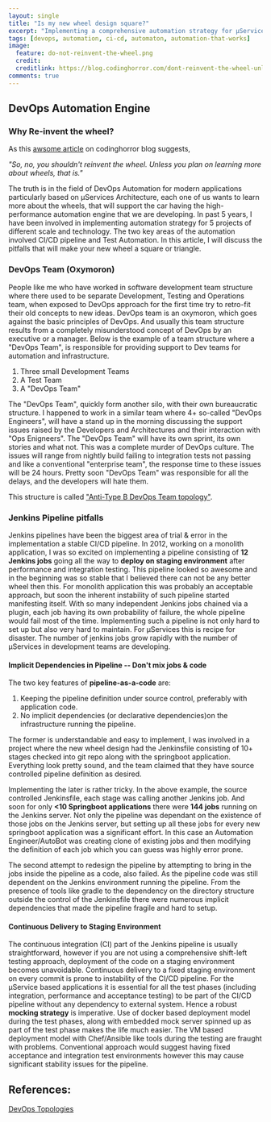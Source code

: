 ```yaml
---
layout: single
title: "Is my new wheel design square?"
excerpt: "Implementing a comprehensive automation strategy for µServices Architecture based application is like re-inventing the wheel, despite the fact that there are so many wheels out there. But nothing fits your exotic new car."
tags: [devops, automation, ci-cd, automaton, automation-that-works]
image:
  feature: do-not-reinvent-the-wheel.png
  credit: 
  creditlink: https://blog.codinghorror.com/dont-reinvent-the-wheel-unless-you-plan-on-learning-more-about-wheels/
comments: true
---
```


## DevOps Automation Engine  

### Why Re-invent the wheel?

As this [awsome article](https://blog.codinghorror.com/dont-reinvent-the-wheel-unless-you-plan-on-learning-more-about-wheels/) on codinghorror blog suggests,
 
 _"So, no, you shouldn't reinvent the wheel. Unless you plan on learning more about wheels, that is."_
 
The truth is in the field of DevOps Automation for modern applications particularly based on µServices Architecture, each one of us wants to learn more about the wheels, that will support the car having the high-performance automation engine that we are developing. 
In past 5 years, I have been involved in implementing automation strategy for 5 projects of different scale and technology. The two key areas of the automation involved CI/CD pipeline and Test Automation. 
In this article, I will discuss the pitfalls that will make your new wheel a square or triangle.

### DevOps Team (Oxymoron) 
People like me who have worked in software development team structure where there used to be separate Development, Testing and Operations team, when exposed to DevOps approach for the first time try to retro-fit their old concepts to new ideas. 
DevOps team is an oxymoron, which goes against the basic principles of DevOps. And usually this team structure results from a completely misunderstood concept of DevOps by an executive or a manager. 
Below is the example of a team structure where a "DevOps Team", is responsible for providing support to Dev teams for automation and infrastructure.

1. Three small Development Teams
2. A Test Team
3. A "DevOps Team"

The "DevOps Team", quickly form another silo, with their own bureaucratic structure. I happened to work in a similar team where 4+ so-called "DevOps Engineers", will have a stand up in the morning discussing the support issues raised by the Developers and Architectures and their interaction with "Ops Enigneers".
The "DevOps Team" will have its own sprint, its own stories and what not. This was a complete murder of DevOps culture. The issues will range from nightly build failing to integration tests not passing and like a conventional "enterprise team", the response time to these issues will be 24 hours.
Pretty soon "DevOps Team" was responsible for all the delays, and the developers will hate them. 

This structure is called ["Anti-Type B DevOps Team topology"](http://web.devopstopologies.com/#anti-types).  

### Jenkins Pipeline pitfalls

Jenkins pipelines have been the biggest area of trial & error in the implementation a stable CI/CD pipeline. In 2012, working on a monolith application, I was so excited on implementing a pipeline consisting of **12 Jenkins jobs** going all the way to **deploy on staging environment** after performance and integration testing.
This pipeline looked so awesome and in the beginning was so stable that I believed there can not be any better wheel then this.
For monolith application this was probably an acceptable approach, but soon the inherent instability of such pipeline started manifesting itself. With so many independent Jenkins jobs chained via a plugin, each job having its own probability of failure, the whole pipeline would fail most of the time.
Implementing such a pipeline is not only hard to set up but also very hard to maintain. For µServices this is recipe for disaster. The number of jenkins jobs grow rapidly with the number of µServices in development teams are developing.

#### Implicit Dependencies in Pipeline -- Don't mix jobs & code
The two key features of **pipeline-as-a-code** are:

1. Keeping the pipeline definition under source control, preferably with application code.
2. No implicit dependencies (or declarative dependencies)on the infrastructure running the pipeline.

The former is understandable and easy to implement, I was involved in a project where the new wheel design had the Jenkinsfile consisting of 10+ stages checked into git repo along with the springboot application. 
Everything look pretty sound, and the team claimed that they have source controlled pipeline definition as desired.

Implementing the later is rather tricky. In the above example, the source controlled Jenkinsfile, each stage was calling another Jenkins job. And soon for only **<10 Springboot applications** there were **144 jobs** running on the Jenkins server.
Not only the pipeline was dependant on the existence of those jobs on the Jenkins server, but setting up all these jobs for every new springboot application was a significant effort. In this case an Automation Engineer/AutoBot was creating clone of existing jobs and then modifying the definition of each job which you can guess was highly error prone.

The second attempt to redesign the pipeline by attempting to bring in the jobs inside the pipeline as a code, also failed. As the pipeline code was still dependent on the Jenkins environment running the pipeline. From the presence of tools like gradle to the dependency on the directory structure outside the control of the Jenkinsfile there were numerous implicit dependencies that made the pipeline fragile and hard to setup.

#### Continuous Delivery to Staging Environment
The continuous integration (CI) part of the Jenkins pipeline is usually straightforward, however if you are not using a comprehensive shift-left testing approach, deployment of the code on a staging environment becomes unavoidable. 
Continuous delivery to a fixed staging environment on every commit is prone to instability of the CI/CD pipeline. For the µService based applications it is essential for all the test phases (including integration, performance and acceptance testing) to be part of the CI/CD pipeline without any dependency to external system. Hence a robust **mocking strategy** is imperative. Use of docker based deployment model during the test phases, along with embedded mock server spinned up as part of the test phase makes the life much easier. 
The VM based deployment model with Chef/Ansible like tools during the testing are fraught with problems. Conventional approach would suggest having fixed acceptance and integration test environments however this may cause significant stability issues for the pipeline.
 


## References:
[DevOps Topologies](http://web.devopstopologies.com)